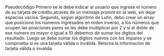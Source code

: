 Pseudocódigo
Primero se le debe indicar al usuario que ingrese el número de su tarjeta de crédito,através de un mensaje promnt en la web, sin dejar espacios vacios.
Segundo, según algoritmo de Luhn, debo crear un array que posicione los números ingresados en orden inverso, a los números que ocupen las posiciones pares se les debe multiplicar por 2 y si el doble de ese numero es mayor o igual a 10 debemos de sumar los digitos del resultado. Luego se debe sumar los digitos nuevos con los impares y se comprueba si es una tarjeta válida o inválida.
Retorna la información de tarjeta válida o invalida.         
